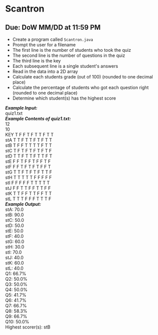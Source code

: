 # Scantron

## Due: DoW MM/DD at 11:59 PM

- Create a program called `Scantron.java`
- Prompt the user for a filename
- The first line is the number of students who took the quiz
- The second line is the number of questions in the quiz
- The third line is the key
- Each subsequent line is a single student's answers
- Read in the data into a 2D array
- Calculate each students grade (out of 100) (rounded to one decimal place)
- Calculate the percentage of students who got each question right (rounded to one decimal place)
- Determine which student(s) has the highest score

***Example Input:***\
quiz1.txt\
***Example Contents of quiz1.txt:***\
12\
10\
KEY T F F T F T T F T T\
stA T T F T T F T F T T\
stB T F F T T T T F T T\
stC T F T F T F T F T F\
stD T T F T T F T T F T\
stE F F T F F T F F T F\
stF F F T F T F T F F T\
stG T T F T F T F T T F\
stH T T T T T F F F F F\
stI F F F F F T T T T T\
stJ F F T T F F T T F F\
stK T T F F T T F F T T\
stL T T T F F F T T T F\
***Example Output:***\
stA: 70.0\
stB: 90.0\
stC: 50.0\
stD: 50.0\
stE: 50.0\
stF: 40.0\
stG: 60.0\
stH: 30.0\
stI: 70.0\
stJ: 40.0\
stK: 60.0\
stL: 40.0\
Q1: 66.7%\
Q2: 50.0%\
Q3: 50.0%\
Q4: 50.0%\
Q5: 41.7%\
Q6: 41.7%\
Q7: 66.7%\
Q8: 58.3%\
Q9: 66.7%\
Q10: 50.0%\
Highest scorer(s): stB
